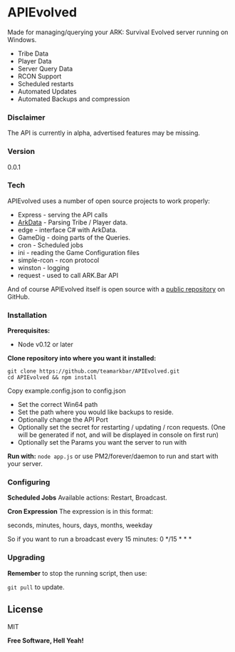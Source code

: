 # APIEvolved

Made for managing/querying your ARK: Survival Evolved server running on Windows.

  - Tribe Data
  - Player Data
  - Server Query Data
  - RCON Support
  - Scheduled restarts
  - Automated Updates
  - Automated Backups and compression


### Disclaimer
The API is currently in alpha, advertised features may be missing.

### Version
0.0.1

### Tech

APIEvolved uses a number of open source projects to work properly:

* Express - serving the API calls
* [ArkData](https://github.com/AuthiQ/ArkData) - Parsing Tribe / Player data.
* edge - interface C# with ArkData.
* GameDig - doing parts of the Queries.
* cron - Scheduled jobs
* ini - reading the Game Configuration files
* simple-rcon - rcon protocol
* winston - logging
* request - used to call ARK.Bar API

And of course APIEvolved itself is open source with a [public repository](https://github.com/teamarkbar/APIEvolved) on GitHub.

### Installation
**Prerequisites:**
- Node v0.12 or later

**Clone repository into where you want it installed:**

    git clone https://github.com/teamarkbar/APIEvolved.git
    cd APIEvolved && npm install
    
Copy example.config.json to config.json

- Set the correct Win64 path
- Set the path where you would like backups to reside.
- Optionally change the API Port
- Optionally set the secret for restarting / updating / rcon requests. (One will be generated if not, and will be displayed in console on first run)
- Optionally set the Params you want the server to run with

**Run with:**
```node app.js``` or use PM2/forever/daemon to run and start with your server.

### Configuring
**Scheduled Jobs**
Available actions: Restart, Broadcast.

**Cron Expression**
The expression is in this format:

seconds, minutes, hours, days, months, weekday

So if you want to run a broadcast every 15 minutes:
    0 */15 * * *


### Upgrading
**Remember** to stop the running script, then use:
 
 ```git pull``` to update.

License
----

MIT


**Free Software, Hell Yeah!**
